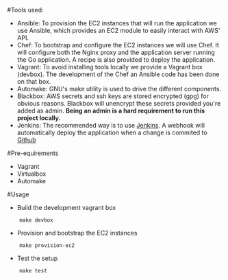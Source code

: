 #Tools used:
- Ansible: To provision the EC2 instances that will run the application we use Ansible, which provides an EC2 module to easily interact with AWS' API.
- Chef: To bootstrap and configure the EC2 instances we will use Chef. It will configure both the Nginx proxy and the application server running the Go application. A recipe is also provided to deploy the application.
- Vagrant: To avoid installing tools locally we provide a Vagrant box (devbox). The development of the Chef an Ansible code has been done on that box.
- Automake: GNU's make utility is used to drive the different components. 
- Blackbox: AWS secrets and ssh keys are stored encrypted (gpg) for obvious reasons. Blackbox will unencrypt these secrets provided you're added as admin. **Being an admin is a hard requirement to run this project locally.**
- Jenkins: The recommended way is to use [Jenkins](http://jenkins.dev.midax.io:8080). A webhook will automatically deploy the application when a change is commited to [Github](https://github.com/urtens/golang)

#Pre-equirements 
- Vagrant
- Virtualbox
- Automake

#Usage
* Build the development vagrant box
```
    make devbox
```

* Provision and bootstrap the EC2 instances
```
    make provision-ec2
```

* Test the setup
```
    make test
```
